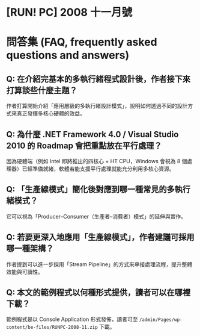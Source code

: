 # [RUN! PC] 2008 十一月號

# 問答集 (FAQ, frequently asked questions and answers)

## Q: 在介紹完基本的多執行緒程式設計後，作者接下來打算談些什麼主題？
作者打算開始介紹「應用層級的多執行緒設計模式」，說明如何透過不同的設計方式來真正發揮多核心硬體的效益。

## Q: 為什麼 .NET Framework 4.0 / Visual Studio 2010 的 Roadmap 會把重點放在平行處理？
因為硬體端（例如 Intel 即將推出的四核心 + HT CPU，Windows 會視為 8 個處理器）已經準備就緒，軟體若能支援平行處理就能充分利用多核心資源。

## Q: 「生產線模式」簡化後對應到哪一種常見的多執行緒模式？
它可以視為「Producer–Consumer（生產者–消費者）模式」的延伸與實作。

## Q: 若要更深入地應用「生產線模式」，作者建議可採用哪一種架構？
作者提到可以進一步採用「Stream Pipeline」的方式來串接處理流程，提升整體效能與可讀性。

## Q: 本文的範例程式以何種形式提供，讀者可以在哪裡下載？
範例程式是以 Console Application 形式發佈，讀者可至 `/admin/Pages/wp-content/be-files/RUNPC-2008-11.zip` 下載。
